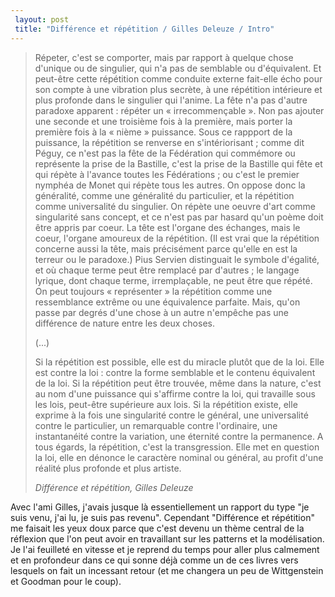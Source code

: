 ```yaml
---
 layout: post
 title: "Différence et répétition / Gilles Deleuze / Intro"
---
```


<blockquote>
<p>Répeter, c'est se comporter, mais par rapport à quelque chose d'unique ou de singulier, qui n'a pas de semblable ou d'équivalent. Et peut-être cette répétition comme conduite externe fait-elle écho pour son compte à une vibration plus secrète, à une répétition intérieure et plus profonde dans le singulier qui l'anime. La fête n'a pas d'autre paradoxe apparent : répéter un « irrecommençable ». Non pas ajouter une seconde et une troisième fois à la première, mais porter la première fois à la « nième » puissance. Sous ce rappport de la puissance, la répétition se renverse en s'intériorisant ; comme dit Péguy, ce n'est pas la fête de la Fédération qui commémore ou représente la prise de la Bastille, c'est la prise de la Bastille qui fête et qui répète à l'avance toutes les Fédérations ; ou c'est le premier nymphéa de Monet qui répète tous les autres. On oppose donc la généralité, comme une généralité du particulier, et la répétition comme universalité du singulier. On répète une oeuvre d'art comme singularité sans concept, et ce n'est pas par hasard qu'un poème doit être appris par coeur. La tête est l'organe des échanges, mais le coeur, l'organe amoureux de la répétition. (Il est vrai que la répétition concerne aussi la tête, mais précisément  parce qu'elle en est la terreur ou le paradoxe.) Pius Servien distinguait le symbole d'égalité, et où chaque terme peut être remplacé par d'autres ; le langage lyrique, dont chaque terme, irremplaçable, ne peut être que répété. On peut toujours « représenter » la répétition comme une ressemblance extrême ou une équivalence parfaite. Mais, qu'on passe par degrés d'une chose à un autre n'empêche pas une différence de nature entre les deux choses.</p>

<p>(...)</p>

<p>Si la répétition est possible, elle est du miracle plutôt que de la loi. Elle est contre la loi : contre la forme semblable et le contenu équivalent de la loi. Si la répétition peut être trouvée, même dans la nature, c'est au nom d'une puissance qui s'affirme contre la loi, qui travaille sous les lois, peut-être supérieure aux lois. Si la répétition existe, elle exprime à la fois une singularité contre le général, une universalité contre le particulier, un remarquable contre l'ordinaire, une instantanéité contre la variation, une éternité contre la permanence. A tous égards, la répétition, c'est la transgression. Elle met en question la loi, elle en dénonce le caractère nominal ou général, au profit d'une réalité plus profonde et plus artiste.</p>

<cite>Différence et répétition, Gilles Deleuze</cite></blockquote>

Avec l'ami Gilles, j'avais jusque là essentiellement un rapport du type "je suis venu, j'ai lu, je suis pas revenu". Cependant "Différence et répétition" me faisait les yeux doux parce que c'est devenu un thème central de la réflexion que l'on peut avoir en travaillant sur les patterns et la modélisation. Je l'ai feuilleté en vitesse et je reprend du temps pour aller plus calmement et en profondeur dans ce qui sonne déjà comme un de ces livres vers lesquels on fait un incessant retour (et me changera un peu de Wittgenstein et Goodman pour le coup).
